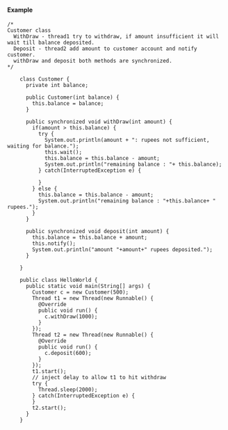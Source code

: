 #### Example

    /*
    Customer class  
      WithDraw - thread1 try to withdraw, if amount insufficient it will wait till balance deposited.
      Deposit - thread2 add amount to customer account and notify customer.
      withDraw and deposit both methods are synchronized.
    */

        class Customer {
          private int balance;

          public Customer(int balance) {
            this.balance = balance;
          }

          public synchronized void withDraw(int amount) {
            if(amount > this.balance) {
              try {
                System.out.println(amount + ": rupees not sufficient, waiting for balance.");
                this.wait();
                this.balance = this.balance - amount;
                System.out.println("remaining balance : "+ this.balance);
              } catch(InterruptedException e) {

              }
            } else {
              this.balance = this.balance - amount;
              System.out.println("remaining balance : "+this.balance+ " rupees.");
            }
          }

          public synchronized void deposit(int amount) {
            this.balance = this.balance + amount;
            this.notify();
            System.out.println("amount "+amount+" rupees deposited.");
          }

        }

        public class HelloWorld {
          public static void main(String[] args) {
            Customer c = new Customer(500);
            Thread t1 = new Thread(new Runnable() {			
              @Override
              public void run() {				
                c.withDraw(1000);
              }
            });
            Thread t2 = new Thread(new Runnable() {			
              @Override
              public void run() {				
                c.deposit(600);
              }
            });
            t1.start();
            // inject delay to allow t1 to hit withdraw
            try {
              Thread.sleep(2000);
            } catch(InterruptedException e) {			
            }
            t2.start();
          }
        }
